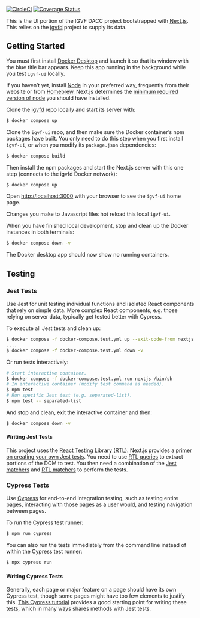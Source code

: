 [![CircleCI](https://circleci.com/gh/IGVF-DACC/igvf-ui/tree/main.svg?style=svg)](https://circleci.com/gh/IGVF-DACC/igvf-ui/tree/main)
[![Coverage Status](https://coveralls.io/repos/github/IGVF-DACC/igvf-ui/badge.svg)](https://coveralls.io/github/IGVF-DACC/igvf-ui)

This is the UI portion of the IGVF DACC project bootstrapped with [Next.js](https://nextjs.org). This relies on the [igvfd](https://github.com/IGVF-DACC/igvfd) project to supply its data.

## Getting Started

You must first install [Docker Desktop](https://hub.docker.com/editions/community/docker-ce-desktop-mac) and launch it so that its window with the blue title bar appears. Keep this app running in the background while you test `igvf-ui` locally.

If you haven’t yet, install [Node](https://nodejs.org/en/download/) in your preferred way, frequently from their website or from [Homebrew](https://brew.sh). Next.js determines the [minimum required version of node](https://nextjs.org/docs) you should have installed.

Clone the [igvfd](https://github.com/IGVF-DACC/igvfd) repo locally and start its server with:

```bash
$ docker compose up
```

Clone the `igvf-ui` repo, and then make sure the Docker container’s npm packages have built. You only need to do this step when you first install `igvf-ui`, or when you modify its `package.json` dependencies:

```bash
$ docker compose build
```

Then install the npm packages and start the Next.js server with this one step (connects to the igvfd Docker network):

```bash
$ docker compose up
```

Open [http://localhost:3000](http://localhost:3000) with your browser to see the `igvf-ui` home page.

Changes you make to Javascript files hot reload this local `igvf-ui`.

When you have finished local development, stop and clean up the Docker instances in both terminals:

```bash
$ docker compose down -v
```

The Docker desktop app should now show no running containers.

## Testing

### Jest Tests

Use Jest for unit testing individual functions and isolated React components that rely on simple data. More complex React components, e.g. those relying on server data, typically get tested better with Cypress.

To execute all Jest tests and clean up:

```bash
$ docker compose -f docker-compose.test.yml up --exit-code-from nextjs
....
$ docker compose -f docker-compose.test.yml down -v

```

Or run tests interactively:

```bash
# Start interactive container.
$ docker compose -f docker-compose.test.yml run nextjs /bin/sh
# In interactive container (modify test command as needed).
$ npm test
# Run specific Jest test (e.g. separated-list).
$ npm test -- separated-list
```

And stop and clean, exit the interactive container and then:

```bash
$ docker compose down -v
```

#### Writing Jest Tests

This project uses the [React Testing Library (RTL)](https://testing-library.com/docs/react-testing-library/intro/). Next.js provides a [primer on creating your own Jest tests](https://nextjs.org/docs/testing#jest-and-react-testing-library). You need to use [RTL queries](https://testing-library.com/docs/react-testing-library/cheatsheet/#queries) to extract portions of the DOM to test. You then need a combination of the [Jest matchers](https://jestjs.io/docs/expect) and [RTL matchers](https://github.com/testing-library/jest-dom#table-of-contents) to perform the tests.

### Cypress Tests

Use [Cypress](https://www.cypress.io) for end-to-end integration testing, such as testing entire pages, interacting with those pages as a user would, and testing navigation between pages.

To run the Cypress test runner:

```bash
$ npm run cypress
```

You can also run the tests immediately from the command line instead of within the Cypress test runner:

```bash
$ npx cypress run
```

#### Writing Cypress Tests

Generally, each page or major feature on a page should have its own Cypress test, though some pages might have too few elements to justify this. [This Cypress tutorial](https://docs.cypress.io/guides/getting-started/writing-your-first-test#Write-your-first-test) provides a good starting point for writing these tests, which in many ways shares methods with Jest tests.
